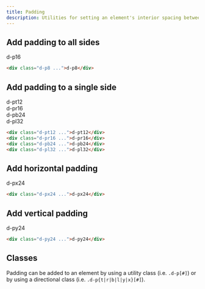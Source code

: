 ```yaml
---
title: Padding
description: Utilities for setting an element's interior spacing between child elements and the element's box edge.
---
```


## Add padding to all sides

<code-well-header class="d-fl-center d-p24 d-bgc-purple-100 d-bgo50 d-w100p d-hmn216" custom>
  <div class="d-h128 d-w128 d-p16 d-bar8 d-bgc-purple-200 d-of-hidden"><div class="d-fl-center d-fl1 d-h100p d-bgc-purple-300 d-bar4 d-code--md">d-p16</div></div>
</code-well-header>

```html
<div class="d-p8 ...">d-p8</div>
```

## Add padding to a single side

<code-well-header class="d-d-flex d-fw-wrap d-ai-start d-jc-center d-bgc-green-100 d-bgo50 d-w100p d-hmn216 d-flow24" custom>
  <div class="d-as-center d-pt12 d-bar8 d-bgc-green-200 d-of-hidden"><div class="d-fl-center d-p16 d-bgc-green-100 d-bbr4 d-code--md">d-pt12</div></div>
  <div class="d-as-center d-pr16 d-bar8 d-bgc-green-200 d-of-hidden"><div class="d-fl-center d-p16 d-bgc-green-100 d-brl4 d-code--md">d-pr16</div></div>
  <div class="d-as-center d-pb24 d-bar8 d-bgc-green-200 d-of-hidden"><div class="d-fl-center d-p16 d-bgc-green-100 d-btr4 d-code--md">d-pb24</div></div>
  <div class="d-as-center d-pl32 d-bar8 d-bgc-green-200 d-of-hidden"><div class="d-fl-center d-p16 d-bgc-green-100 d-brr4 d-code--md">d-pl32</div></div>
</code-well-header>

```html
<div class="d-pt12 ...">d-pt12</div>
<div class="d-pr16 ...">d-pr16</div>
<div class="d-pb24 ...">d-pb24</div>
<div class="d-pl32 ...">d-pl32</div>
```

## Add horizontal padding

<code-well-header class="d-d-flex d-fw-wrap d-ai-start d-jc-center d-bgc-magenta-100 d-bgo50 d-w100p d-hmn216" custom>
  <div class="d-as-center d-px24 d-bar8 d-bgc-magenta-100 d-of-hidden"><div class="d-fl-center d-p16 d-bgc-magenta-100 d-code--md">d-px24</div></div>
</code-well-header>

```html
<div class="d-px24 ...">d-px24</div>
```

## Add vertical padding

<code-well-header class="d-d-flex d-fw-wrap d-ai-start d-jc-center d-bgc-red-100 d-bgo50 d-w100p d-hmn216" custom>
  <div class="d-as-center d-py24 d-bar8 d-bgc-red-100 d-of-hidden">
    <div class="d-fl-center d-p16 d-bgc-red-100 d-code--md">d-py24</div>
  </div>
</code-well-header>

```html
<div class="d-py24 ...">d-py24</div>
```

<script setup>
  import { directions, values } from '@data/spacing.json';
</script>

## Classes

Padding can be added to an element by using a utility class (i.e. `.d-p[#]`) or by using a directional class (i.e. `.d-p{t|r|b|l|y|x}[#]`).

<div class="d-h464 d-of-y-scroll d-bb d-bc-black-200">
  <utility-class-table>
    <template #content>
      <!-- Positive paddings -->
      <tbody v-for="i in directions">
          <tr v-for="{ value: val, output } in values">
              <th scope="row" class="d-code--sm d-fc-purple-400">
                <span v-if="i !== 'All'">.d-p{{ i[0] }}{{ val }}</span>
                <span v-else>.d-p{{ val }}</span>
              </th>
              <td class="d-code--sm">
                  <span v-if="i == 'y'">
                    padding-top: {{ output }} !important;<br/>
                    padding-bottom: {{ output }} !important;
                  </span>
                  <span v-else-if="i == 'x'">
                    padding-right: {{ output }} !important;<br/>
                    padding-left: {{ output }} !important;
                  </span>
                  <span v-else>
                    <span v-if="i !== 'All'">padding-{{ i }}: {{ output }} !important; </span>
                    <span v-else>padding: {{ output }} !important</span>
                  </span>
              </td>
          </tr>
      </tbody>
      <!-- Unset paddings -->
      <tbody>
        <tr v-for="i in directions">
          <th scope="row" class="d-code--sm d-fc-purple-400">
            <span v-if="i !== 'All'">.d-p{{ i[0] }}-unset</span>
            <span v-else>.d-p-unset</span>
          </th>
          <td class="d-code--sm">
            <span v-if="i == 'y'">
              padding-top: unset !important;<br/>
              padding-bottom: unset !important;
            </span>
            <span v-else-if="i == 'x'">
              padding-right: unset !important;<br/>
              padding-left: unset !important;
            </span>
            <span v-else>
              <span v-if="i !== 'All'">padding-{{ i }}: unset !important; </span>
              <span v-else>padding: unset !important</span>
            </span>
          </td>
        </tr>
      </tbody>
    </template>
  </utility-class-table>
</div>
